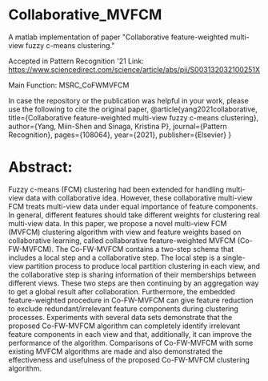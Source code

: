 # Collaborative_MVFCM

A matlab implementation of paper "Collaborative feature-weighted multi-view fuzzy c-means clustering."

Accepted in Pattern Recognition '21 
Link: https://www.sciencedirect.com/science/article/abs/pii/S003132032100251X 

Main Function: MSRC_CoFWMVFCM

In case the repository or the publication was helpful in your work, please use the following to cite the original paper,
@article{yang2021collaborative,
  title={Collaborative feature-weighted multi-view fuzzy c-means clustering},
  author={Yang, Miin-Shen and Sinaga, Kristina P},
  journal={Pattern Recognition},
  pages={108064},
  year={2021},
  publisher={Elsevier}
}

# Abstract:
Fuzzy c-means (FCM) clustering had been extended for handling multi-view data with collaborative idea. However, these collaborative multi-view FCM treats multi-view data under equal importance of feature components. In general, different features should take different weights for clustering real multi-view data. In this paper, we propose a novel multi-view FCM (MVFCM) clustering algorithm with view and feature weights based on collaborative learning, called collaborative feature-weighted MVFCM (Co-FW-MVFCM). The Co-FW-MVFCM contains a two-step schema that includes a local step and a collaborative step. The local step is a single-view partition process to produce local partition clustering in each view, and the collaborative step is sharing information of their memberships between different views. These two steps are then continuing by an aggregation way to get a global result after collaboration. Furthermore, the embedded feature-weighted procedure in Co-FW-MVFCM can give feature reduction to exclude redundant/irrelevant feature components during clustering processes. Experiments with several data sets demonstrate that the proposed Co-FW-MVFCM algorithm can completely identify irrelevant feature components in each view and that, additionally, it can improve the performance of the algorithm. Comparisons of Co-FW-MVFCM with some existing MVFCM algorithms are made and also demonstrated the effectiveness and usefulness of the proposed Co-FW-MVFCM clustering algorithm.
